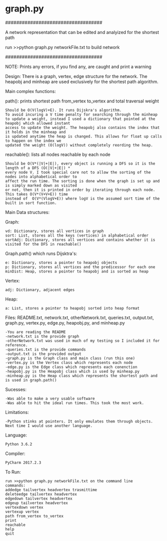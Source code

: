 # graph.py

###################################

A network representation that can be
edited and analyized for the shortest path

run >>python graph.py networkFile.txt
to build network

###################################

NOTE: Prints any errors, if you find any, are caught and print a warning

Design: There is a graph, vertex, edge structure for the network. The heapobj and minheap are used exclusively for the shortest path algorithm.

Main complex functions:

path(): prints shortest path from_vertex to_vertex and total traversal weight

	Should be O(V(logV)+E). It runs Dijskra's algorithm.
	To avoid incuring a V time penalty for searching through the minheap
	to update a weight, instead I used a dictionary that pointed at the heapobj which allowed instant
	access to update the weight. The heapobj also contains the index that it holds in the minheap and
	is updated anytime the heap is changed. This allows for float up calls to happen on the index we
	updated the weight (O(logV)) without completely reording the heap.
	
reachable(): lists all nodes reachable by each node

	Should be O(V*(|V|+|E|), every object is running a DFS so it is the length of a DFS (O(|V|+|E|) * 
	every node V. I took special care not to allow the sorting of the nodes into alphabetical order to 
	affect the run time. The sorting is done when the graph is set up and is simply marked down as visited 
	or not, then it is printed in order by iterating through each node. This takes O(V*(V+V+E)) time 
	instead of  O(V*(VlogV+E)) where logV is the assumed sort time of the built in sort function.


Main Data structures:

 Graph: 
 
	vd: Dictionary, stores all vertices in graph
	sort: List, stores all the keys (vertices) in alphabetical order
	sortAdj: Dictionary, stores all vertices and contains whether it is visited for the DFS in reachable()
	
 Graph.path() which runs Dijsktra's:
 
	e: Dictionary, stores a pointer to heapobj objects
	p: Dictionary, stores all vertices and the predicessor for each one
	minDist: Heap, stores a pointer to heapobj and is sorted as heap
	
 Vertex:
 
	adj: Dictionary, adjacent edges
 
 Heap:
 
	a: List, stores a pointer to heapobj sorted into heap format

Files: README.txt, network.txt, otherNetwork.txt, queries.txt, output.txt, graph.py, vertex.py, edge.py, heapobj.py, and minheap.py

	-You are reading the README
	-network.txt is the provide graph
	-otherNetwork.txt was used in much of my testing so I included it for reference.
	-queries.txt is the provide commands
	-output.txt is the provided output
	-graph.py is the Graph class and main class (run this one)
	-vertex.py is the Vertex class which represents each node
	-edge.py is the Edge class which represents each conenction
	-heapobj.py is the Heapobj class which is used by minheap.py
	-minheap.py is the Heap class which represents the shortest path and is used in graph.path()

Sucesses:

	-Was able to make a very usable software
	-Was able to hit the ideal run times. This took the most work.

Limitations:

	-Python stinks at pointers. It only emulates them through objects. Next time I would use another language.

Language:

	Python 3.6.2

Compiler:

	PyCharm 2017.2.3 

To Run: 

	run >>python graph.py networkFile.txt on the command line
	commands:
	addedge tailvertex headvertex trasmittime
	deleteedge tailvertex headvertex
	edgedown tailvertex headvertex
	edgeup tailvertex headvertex
	vertexdown vertex
	vertexup vertex
	path from_vertex to_vertex
	print
	reachable
	help
	quit
